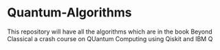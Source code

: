 # Quantum-Algorithms
This repository will have all the algorithms which are in the book Beyond Classical a crash course on QUantum Computing using Qiskit and IBM Q
